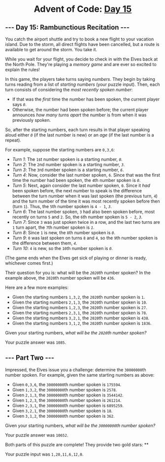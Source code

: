 <h1 align="center">Advent of Code: <a href="https://adventofcode.com/2020/day/15" target="_blank">Day 15</a></h1>

<article class="day-desc"><h2>--- Day 15: Rambunctious Recitation ---</h2><p>You catch the airport shuttle and try to book a new flight to your vacation island. Due to the storm, all direct flights have been cancelled, but a route is available to get around the storm. You take it.</p>
<p>While you wait for your flight, you decide to check in with the Elves back at the North Pole. They're playing a <em>memory game</em> and are <span title="Of course they are.">ever so excited</span> to explain the rules!</p>
<p>In this game, the players take turns saying <em>numbers</em>. They begin by taking turns reading from a list of <em>starting numbers</em> (your puzzle input). Then, each turn consists of considering the <em>most recently spoken number</em>:</p>
<ul>
<li>If that was the <em>first</em> time the number has been spoken, the current player says <em><code>0</code></em>.</li>
<li>Otherwise, the number had been spoken before; the current player announces <em>how many turns apart</em> the number is from when it was previously spoken.</li>
</ul>
<p>So, after the starting numbers, each turn results in that player speaking aloud either <em><code>0</code></em> (if the last number is new) or an <em>age</em> (if the last number is a repeat).</p>
<p>For example, suppose the starting numbers are <code>0,3,6</code>:</p>
<ul>
<li><em>Turn 1</em>: The <code>1</code>st number spoken is a starting number, <em><code>0</code></em>.</li>
<li><em>Turn 2</em>: The <code>2</code>nd number spoken is a starting number, <em><code>3</code></em>.</li>
<li><em>Turn 3</em>: The <code>3</code>rd number spoken is a starting number, <em><code>6</code></em>.</li>
<li><em>Turn 4</em>: Now, consider the last number spoken, <code>6</code>. Since that was the first time the number had been spoken, the <code>4</code>th number spoken is <em><code>0</code></em>.</li>
<li><em>Turn 5</em>: Next, again consider the last number spoken, <code>0</code>. Since it <em>had</em> been spoken before, the next number to speak is the difference between the turn number when it was last spoken (the previous turn, <code>4</code>) and the turn number of the time it was most recently spoken before then (turn <code>1</code>). Thus, the <code>5</code>th number spoken is <code>4 - 1</code>, <em><code>3</code></em>.</li>
<li><em>Turn 6</em>: The last number spoken, <code>3</code> had also been spoken before, most recently on turns <code>5</code> and <code>2</code>. So, the <code>6</code>th number spoken is <code>5 - 2</code>, <em><code>3</code></em>.</li>
<li><em>Turn 7</em>: Since <code>3</code> was just spoken twice in a row, and the last two turns are <code>1</code> turn apart, the <code>7</code>th number spoken is <em><code>1</code></em>.</li>
<li><em>Turn 8</em>: Since <code>1</code> is new, the <code>8</code>th number spoken is <em><code>0</code></em>.</li>
<li><em>Turn 9</em>: <code>0</code> was last spoken on turns <code>8</code> and <code>4</code>, so the <code>9</code>th number spoken is the difference between them, <em><code>4</code></em>.</li>
<li><em>Turn 10</em>: <code>4</code> is new, so the <code>10</code>th number spoken is <em><code>0</code></em>.</li>
</ul>
<p>(The game ends when the Elves get sick of playing or dinner is ready, whichever comes first.)</p>
<p>Their question for you is: what will be the <em><code>2020</code>th</em> number spoken? In the example above, the <code>2020</code>th number spoken will be <code>436</code>.</p>
<p>Here are a few more examples:</p>
<ul>
<li>Given the starting numbers <code>1,3,2</code>, the <code>2020</code>th number spoken is <code>1</code>.</li>
<li>Given the starting numbers <code>2,1,3</code>, the <code>2020</code>th number spoken is <code>10</code>.</li>
<li>Given the starting numbers <code>1,2,3</code>, the <code>2020</code>th number spoken is <code>27</code>.</li>
<li>Given the starting numbers <code>2,3,1</code>, the <code>2020</code>th number spoken is <code>78</code>.</li>
<li>Given the starting numbers <code>3,2,1</code>, the <code>2020</code>th number spoken is <code>438</code>.</li>
<li>Given the starting numbers <code>3,1,2</code>, the <code>2020</code>th number spoken is <code>1836</code>.</li>
</ul>
<p>Given your starting numbers, <em>what will be the <code>2020</code>th number spoken?</em></p>
</article>
<p>Your puzzle answer was <code>1085</code>.</p>
<article class="day-desc"><h2 id="part2">--- Part Two ---</h2><p>Impressed, the Elves issue you a challenge: determine the <code>30000000</code>th number spoken. For example, given the same starting numbers as above:</p>
<ul>
<li>Given <code>0,3,6</code>, the <code>30000000</code>th number spoken is <code>175594</code>.</li>
<li>Given <code>1,3,2</code>, the <code>30000000</code>th number spoken is <code>2578</code>.</li>
<li>Given <code>2,1,3</code>, the <code>30000000</code>th number spoken is <code>3544142</code>.</li>
<li>Given <code>1,2,3</code>, the <code>30000000</code>th number spoken is <code>261214</code>.</li>
<li>Given <code>2,3,1</code>, the <code>30000000</code>th number spoken is <code>6895259</code>.</li>
<li>Given <code>3,2,1</code>, the <code>30000000</code>th number spoken is <code>18</code>.</li>
<li>Given <code>3,1,2</code>, the <code>30000000</code>th number spoken is <code>362</code>.</li>
</ul>
<p>Given your starting numbers, <em>what will be the <code>30000000</code>th number spoken?</em></p>
</article>
<p>Your puzzle answer was <code>10652</code>.</p>
<p class="day-success">Both parts of this puzzle are complete! They provide two gold stars: **</p>
<p>Your puzzle input was <code class="puzzle-input">1,20,11,6,12,0</code>.</p>